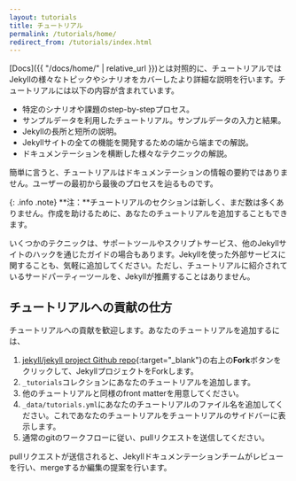 ```yaml
---
layout: tutorials
title: チュートリアル
permalink: /tutorials/home/
redirect_from: /tutorials/index.html
---
```

<!-- ---
layout: tutorials
title: Tutorials
permalink: /tutorials/home/
redirect_from: /tutorials/index.html
--- -->

[Docs]({{ "/docs/home/" | relative_url }})とは対照的に、チュートリアルではJekyllの様々なトピックやシナリオをカバーしたより詳細な説明を行います。チュートリアルには以下の内容が含まれています。

<!-- In contrast to [Docs](/docs/home/), Tutorials provide more detailed, narrative instruction that cover a variety of Jekyll topics and scenarios. Tutorials might contain the following: -->

* 特定のシナリオや課題のstep-by-stepプロセス。
* サンプルデータを利用したチュートリアル。サンプルデータの入力と結果。
* Jekyllの長所と短所の説明。
* Jekyllサイトの全ての機能を開発するための端から端までの解説。
* ドキュメンテーションを横断した様々なテクニックの解説。

<!-- * Step-by-step processes through particular scenarios or challenges
* Full walk-throughs using sample data, showing inputs and results from the sample data
* Detailed explanation about the pros and cons for different Jekyll strategies
* End-to-end instruction in developing a complete feature on a Jekyll site
* Instruction that combines various techniques from across the docs -->

簡単に言うと、チュートリアルはドキュメンテーションの情報の要約ではありません。ユーザーの最初から最後のプロセスを辿るものです。

<!-- In short, tutorials aren't the core reference information in docs. They walk users through processes from beginning to end. -->

{: .info .note}
**注：**チュートリアルのセクションは新しく、まだ数は多くありません。作成を助けるために、あなたのチュートリアルを追加することもできます。

<!-- {: .info .note}
**Note:** The Tutorials section is new, so there aren't many tutorials yet. You can add a tutorial here to help populate this section. -->

いくつかのテクニックは、サポートツールやスクリプトサービス、他のJekyllサイトのハックを通じたガイドの場合もあります。Jekyllを使った外部サービスに関することも、気軽に追加してください。ただし、チュートリアルに紹介されているサードパーティーツールを、Jekyllが推薦することはありません。

<!-- Some of these techniques might even guide you through a supporting tool, script, service, or other hack used with your Jekyll site. Feel free to include tutorials involving external services with Jekyll as well. However, note that Jekyll in no way endorses any third-party tools mentioned in tutorials. -->

## チュートリアルへの貢献の仕方
<!-- ## How to contribute a tutorial -->

チュートリアルへの貢献を歓迎します。あなたのチュートリアルを追加するには、

<!-- We welcome your tutorial contributions. To add your tutorial: -->

1. [jekyll/jekyll project Github repo](https://github.com/jekyll/jekyll/){:target="_blank"}の右上の**Fork**ボタンをクリックして、JekyllプロジェクトをForkします。
2. `_tutorials`コレクションにあなたのチュートリアルを追加します。
3. 他のチュートリアルと同様のfront matterを用意してください。
4. `_data/tutorials.yml`にあなたのチュートリアルのファイル名を追加してください。これであなたのチュートリアルをチュートリアルのサイドバーに表示します。
5. 通常のgitのワークフローに従い、pullリクエストを送信してください。

<!-- 1. Fork the Jekyll project by clicking the **Fork** button in the upper-right corner of the [jekyll/jekyll project Github repo](https://github.com/jekyll/jekyll/).
2. Add your tutorial in the `_tutorials` collection.
3. Make sure your tutorial has the same front matter items as other tutorial items.
5. Add a reference to your tutorial filename in `_data/tutorials.yml`. This allows your tutorial to appear in the Tutorials sidebar.
6. Follow the regular git workflow to submit the pull request. -->

pullリクエストが送信されると、Jekyllドキュメンテーションチームがレビューを行い、mergeするか編集の提案を行います。

<!-- When you submit your pull request, the Jekyll documentation team will review your contribution and either merge it or suggest edits. -->



